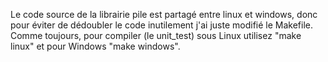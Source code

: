 Le code source de la librairie pile est partagé entre linux et windows, donc pour éviter de dédoubler le code inutilement j'ai juste modifié le Makefile.
Comme toujours, pour compiler (le unit_test) sous Linux utilisez "make linux" et pour Windows "make windows".

